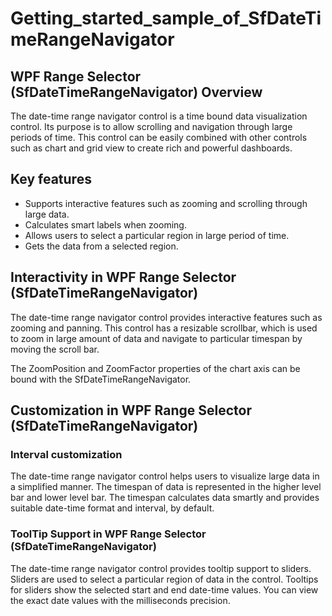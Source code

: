 # Getting_started_sample_of_SfDateTimeRangeNavigator

## WPF Range Selector (SfDateTimeRangeNavigator) Overview


The date-time range navigator control is a time bound data visualization control. Its purpose is to allow scrolling and navigation through large periods of time. This control can be easily combined with other controls such as chart and grid view to create rich and powerful dashboards.

## Key features
- Supports interactive features such as zooming and scrolling through large data.
- Calculates smart labels when zooming.
- Allows users to select a particular region in large period of time.
- Gets the data from a selected region.

## Interactivity in WPF Range Selector (SfDateTimeRangeNavigator)


The date-time range navigator control provides interactive features such as zooming and panning. This control has a resizable scrollbar, which is used to zoom in large amount of data and navigate to particular timespan by moving the scroll bar.

The ZoomPosition and ZoomFactor properties of the chart axis can be bound with the SfDateTimeRangeNavigator.

## Customization in WPF Range Selector (SfDateTimeRangeNavigator)


### Interval customization
The date-time range navigator control helps users to visualize large data in a simplified manner. The timespan of data is represented in the higher level bar and lower level bar. The timespan calculates data smartly and provides suitable date-time format and interval, by default.

### ToolTip Support in WPF Range Selector (SfDateTimeRangeNavigator)


The date-time range navigator control provides tooltip support to sliders. Sliders are used to select a particular region of data in the control. Tooltips for sliders show the selected start and end date-time values. You can view the exact date values with the milliseconds precision.
